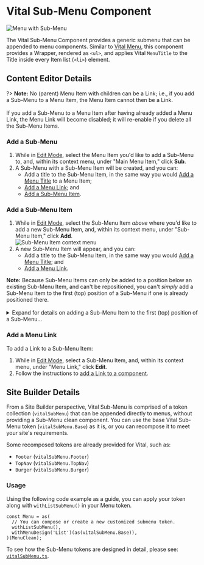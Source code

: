 # Vital Sub-Menu Component

![Menu with Sub-Menu](../assets/MenuWithSubMenu.jpg ':size=50%')

The Vital Sub-Menu Component provides a generic submenu that can be appended to menu components.
Similar to [Vital Menu](./Menu), this component provides a Wrapper, rendered as `<ul>`, and applies
Vital `MenuTitle` to the Title inside every Item list (`<li>`) element.

## Content Editor Details

?> **Note:** No (parent) Menu Item with children can be a Link; i.e., if you add a Sub-Menu to a
Menu Item, the Menu Item cannot then be a Link.
<br><br>
If you add a Sub-Menu to a Menu Item after having already added a Menu Link, the Menu Link will
become disabled; it will re-enable if you delete all the Sub-Menu Items.

### Add a Sub-Menu

01. While in [Edit Mode](/ContentEditorUserGuide/#edit-mode), select the Menu Item you'd like to add
    a Sub-Menu to, and, within its context menu, under "Main Menu Item," click **Sub**.
01. A Sub-Menu with a Sub-Menu Item will be created, and you can:
    - Add a title to the Sub-Menu Item, in the same way you would [Add a Menu
      Title](./MenuTitle#addedit-menu-title) to a Menu Item;
    - [Add a Menu Link](#add-a-menu-link); and
    - [Add a Sub-Menu Item](#add-a-sub-menu-item).

### Add a Sub-Menu Item

01. While in [Edit Mode](/ContentEditorUserGuide/#edit-mode), select the Sub-Menu Item _above_ where
    you'd like to add a new Sub-Menu Item, and, within its context menu, under "Sub-Menu Item,"
    click **Add**.  
    ![Sub-Menu Item context menu](../assets/SubMenuItemContextMenu.jpg ':size=67%')
01. A new Sub-Menu Item will appear, and you can:
    - Add a title to the Sub-Menu Item, in the same way you would [Add a Menu
      Title](./MenuTitle#addedit-menu-title); and
    - [Add a Menu Link](#add-a-menu-link).

<!-- Inlining HTML to add multi-line info block with ordered list and disclosure widget. -->
<div class="warn">
  <strong>Note:</strong> Because Sub-Menu Items can only be added to a position below an
  existing Sub-Menu Item, and can't be repositioned, you can't <em>simply</em> add a Sub-Menu Item
  to the first (top) position of a Sub-Menu if one is already positioned there.
  <br><br>
  <details>
  <summary>
    Expand for details on adding a Sub-Menu Item to the first (top) position of a Sub-Menu...
  </summary>

  01. Select the existing Sub-Menu Item in the first position, and, within its context menu, under
      "Sub-Menu Item," click **Add**.
  01. Customize the new Sub-Menu Item as desired — this will become the Sub-Menu Item in the first
      position.
  01. Select the newly added Sub-Menu Item, and add another Sub-Menu Item.
  01. Customize this new Sub-Menu Item (currently in the third position) to be a copy of the
      Sub-Menu Item currently in the first position.
      - This includes the (Sub-)Menu Title and the Menu Link.
  01. Select the Sub-Menu Item in the first position, and, within its context menu, under "Sub-Menu
      Item," click **Delete**.

  You should now have the desired Sub-Menu Item in the first (top) position of the Sub-Menu, with a
  copy of the previous first position Sub-Menu Item now in the second position.

  </details>

</div>

### Add a Menu Link

To add a Link to a Sub-Menu Item:

01. While in [Edit Mode](/ContentEditorUserGuide/#edit-mode), select a Sub-Menu Item, and, within
    its context menu, under "Menu Link," click **Edit**.
01. Follow the instructions to [add a Link to a
    component](/Components/Link/#add-a-link-to-a-component).

## Site Builder Details

From a Site Builder perspective, Vital Sub-Menu is comprised of a token collection (`vitalSubMenu`)
that can be appended directly to menus, without providing a Sub-Menu clean component. You can use
the base Vital Sub-Menu token (`vitalSubMenu.Base`) as it is, or you can recompose it to meet your
site's requirements.

Some recomposed tokens are already provided for Vital, such as:

- `Footer` (`vitalSubMenu.Footer`)
- `TopNav` (`vitalSubMenu.TopNav`)
- `Burger` (`vitalSubMenu.Burger`)

### Usage

Using the following code example as a guide, you can apply your token along with `withListSubMenu()`
in your Menu token.

```tsx
const Menu = as(
  // You can compose or create a new customized submenu token.
  withListSubMenu(),
  withMenuDesign('List')(as(vitalSubMenu.Base)),
)(MenuClean);
```

To see how the Sub-Menu tokens are designed in detail, please see:
[`vitalSubMenu.ts`](https://github.com/johnsonandjohnson/Bodiless-JS/blob/main/packages/vital-navigation/src/components/SubMenu/tokens/vitalSubMenu.ts ':target=_blank').
